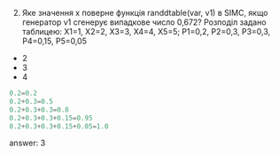 2. Яке значення х поверне функція randdtable(var, v1) в SIMC, якщо генератор v1 сгенерує випадкове число 0,672? Розподіл задано таблицею: X1=1, X2=2, X3=3, X4=4, X5=5; P1=0,2, P2=0,3, P3=0,3, P4=0,15, P5=0,05

- 2
- 3
- 4

```python
0.2=0.2
0.2+0.3=0.5
0.2+0.3+0.3=0.8
0.2+0.3+0.3+0.15=0.95
0.2+0.3+0.3+0.15+0.05=1.0
```

answer: 3